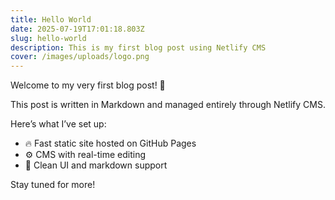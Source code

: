```yaml
---
title: Hello World
date: 2025-07-19T17:01:18.803Z
slug: hello-world
description: This is my first blog post using Netlify CMS
cover: /images/uploads/logo.png
---
```

Welcome to my very first blog post! 👋

This post is written in Markdown and managed entirely through Netlify CMS.

Here’s what I’ve set up:

* 🔥 Fast static site hosted on GitHub Pages
* ⚙️ CMS with real-time editing
* 🧠 Clean UI and markdown support

Stay tuned for more!